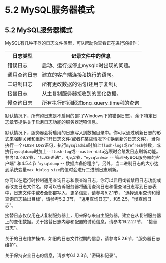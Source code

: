 # 5.2 MySQL服务器模式

## 5.2 MySQL服务器模式

MySQL有几种不同的日志文件类型，可以帮助你查看正在进行的操作：

<table>
  <tr>
    <th>日志类型</th>
    <th>记录文件中的信息</th>
  </tr>
  <tr>
    <td>错误日志</td>
    <td>启动、运行或停止mysqld时出现的问题。</td>
  </tr>
  <tr>
    <td>通用查询日志</td>
    <td>建立的客户端连接和执行的语句。</td>
  </tr>
  <tr>
    <td>二进制日志</td>
    <td>所有更改数据的语句(还用于复制)。</td>
  </tr>
  <tr>
    <td>接替日志</td>
    <td>从主复制服务器接收到的变化数据。</td>
  </tr>
  <tr>
    <td>慢查询日志</td>
    <td>所有执行时间超过long_query_time秒的查询</td>
  </tr>
</table>

默认情况下，所有的日志是不启用的(除了Windows下的错误日志)，余下特定日志章节提供关于启用日志功能的服务器选项信息。

默认情况下，服务器会将启用的日志写入到数据目录中。你可以通过刷新日志的形式来强制关闭和重新打开日志文件(或者在某些情况下切换到新的日志文件)，当你执行一个`FLUSH LOGS`语句，执行`mysqladmin`时加上`flush-logs`或`refresh`参数，或执行`mysqldump`时加上`--flush-log`或`--master-data`选项时会触发日志刷新功能。参考13.7.6.3节，"`FLUSH`语法"，4,5,2节，"`mysqladmin` -- 管理MySQL服务器的客户端" 和4.5.4节 "`mysqldump` -- 数据库备份程序"。另外，当二进制日志的大小达到系统变量`max_binlog_size`的值时会进行二进制日志刷新。

你可以在运行时控制通用查询日志和慢查询日志，你可以启用或者禁用日志功能或者改变日志文件名。你可以告诉服务器将通用查询日志和慢查询日志写到日志表中，日志文件中或者全部都写入，更多信息，请参考5.2.1节， "选择通用查询和慢查询日志输出目标"，请参考5.2.3节， "通用查询日志"，和5.2.5，"慢查询日志"。

接替日志仅仅用在从复制服务器上，用来保存来自主服务器，建立在从复制服务器上的变化数据。关于接替日志内容和配置的讨论信息，请参考16.2.2.1节， "接替日志"。

关于的日志维护操作，如旧的日志文件过期的信息，请参考5.2.6节，"服务器日志维护"。

关于保持安全日志的信息，请参考6.1.2.3节, "密码和记录"。
